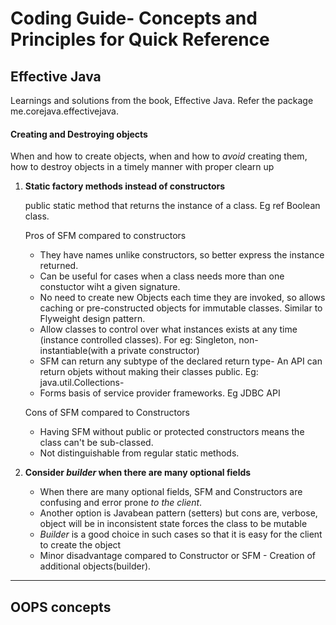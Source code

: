 Coding Guide- Concepts and Principles for Quick Reference
=======================================================

## Effective Java

Learnings and solutions from the book, Effective Java. Refer the package me.corejava.effectivejava.

#### Creating and Destroying objects

When and how to create objects, when and how to *avoid* creating them, how to destroy objects in a timely manner
with proper clearn up

1. **Static factory methods instead of constructors**

    public static method that returns the instance of a class. Eg ref Boolean class.
    
    Pros of SFM compared to constructors
    - They have names unlike constructors, so better express the instance returned.
    - Can be useful for cases when a class needs more than one constuctor wiht a given signature. 
    - No need to create new Objects each time they are invoked, so allows caching or pre-constructed objects for
      immutable classes. Similar to Flyweight design pattern.
    - Allow classes to control over what instances exists at any time (instance controlled classes).
      For eg: Singleton, non-instantiable(with a private constructor)
    - SFM can return any subtype of the declared return type- An API can return objets without making their classes public. 
      Eg: java.util.Collections- 
    - Forms basis of service provider frameworks. Eg JDBC API
      
    Cons of SFM compared to Constructors
    - Having SFM without public or protected constructors means the class can't be sub-classed.
    - Not distinguishable from regular static methods.
    
2. **Consider *builder* when there are many optional fields**

    - When there are many optional fields, SFM and Constructors are confusing and error prone *to the client*.
    - Another option is Javabean pattern (setters) but cons are, verbose, object will be in inconsistent state
      forces the class to be mutable
    - *Builder* is a good choice in such cases so that it is easy for the client to create the object
    - Minor disadvantage compared to Constructor or SFM - Creation of additional objects(builder).
    
    


___

## OOPS concepts
